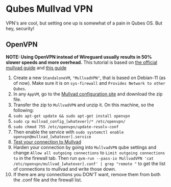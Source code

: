 # Qubes Mullvad VPN
VPN's are cool, but setting one up is somewhat of a pain in Qubes OS. But hey, security!

## OpenVPN
**NOTE: Using OpenVPN instead of Wireguard usually results in 50% slower speeds and more overhead.**
This tutorial is based on [the official mullvad guide](https://mullvad.net/en/help/qubes-os-4-and-mullvad-vpn/) and [this guide](https://micahflee.com/2019/11/using-mullvad-in-qubes/) 

1. Create a new `StandaloneVM`, `"MullvadVPN"`, that is based on Debian-11 (as of now). Make sure it is on `sys-firewall` and `Provides Network to other Qubes`. 
2. In any `AppVM`, go to the [Mullvad configuration site](https://mullvad.net/en/account/#/openvpn-config) and download the zip file.
3. Transfer the zip to `MullvadVPN` and unzip it. On this machine, so the following:
4. `sudo apt-get update && sudo apt-get install openvpn`
5. `sudo cp mullvad_config_[whatever]/* /etc/openvpn/`
6. `sudo chmod 755 /etc/openvpn/update-resolv-conf`
7. Then enable the service with `sudo systemctl enable openvpn@mullvad_[whatever].service`
8. [Test your connection to Mullvad](https://mullvad.net/en/check/)
9. Harden your connection by going into `MullvadVPN` qube settings and change `Allow all outgoing connections` to `Limit outgoing connections to` in the firewall tab. Then run `qvm-run --pass-io MullvadVPN 'cat /etc/openvpn/mullvad_[whatever].conf' | grep "remote "` to get the list of connections to mullvad and write those down.
10. If there are any connections you DON'T want, remove them from both the .conf file and the firewall list. 
